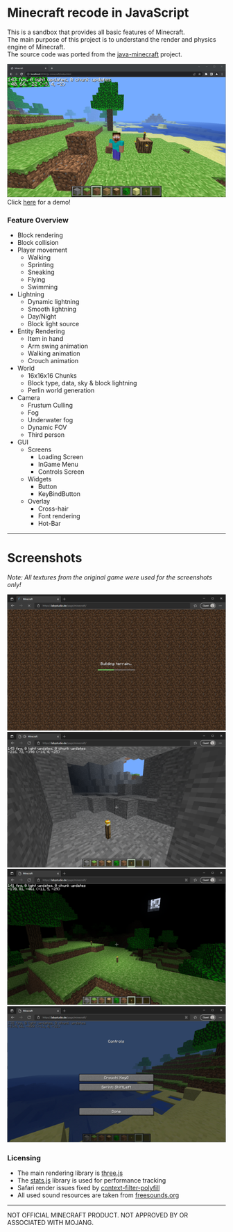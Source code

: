 # Minecraft recode in JavaScript

This is a sandbox that provides all basic features of Minecraft.<br>
The main purpose of this project is to understand the render and physics engine of Minecraft.<br>
The source code was ported from the [java-minecraft](https://github.com/LabyStudio/java-minecraft) project.

![Ingame](.github/assets/ingame.png)<br>
Click [here](https://labystudio.github.io/js-minecraft/) for a demo!

### Feature Overview
- Block rendering
- Block collision
- Player movement
    - Walking
    - Sprinting
    - Sneaking
    - Flying
    - Swimming
- Lightning 
    - Dynamic lightning
    - Smooth lightning
    - Day/Night
    - Block light source
- Entity Rendering
    - Item in hand
    - Arm swing animation
    - Walking animation
    - Crouch animation
- World
    - 16x16x16 Chunks
    - Block type, data, sky & block lightning
    - Perlin world generation
- Camera
    - Frustum Culling
    - Fog
    - Underwater fog
    - Dynamic FOV
    - Third person
- GUI
    - Screens
        - Loading Screen
        - InGame Menu
        - Controls Screen
    - Widgets
        - Button
        - KeyBindButton
    - Overlay
        - Cross-hair
        - Font rendering
        - Hot-Bar
<hr>

# Screenshots
_Note: All textures from the original game were used for the screenshots only!_

![Loading Screen](.github/assets/loading_screen.png)
![Lightning](.github/assets/lightning.png)
![Night](.github/assets/night.png)
![Controls](.github/assets/controls.png)

### Licensing
- The main rendering library is [three.js](https://github.com/mrdoob/three.js/)
- The [stats.js](https://github.com/mrdoob/stats.js/) library is used for performance tracking
- Safari render issues fixed by [context-filter-polyfill](https://github.com/davidenke/context-filter-polyfill)
- All used sound resources are taken from [freesounds.org](https://freesound.org/people/C418/downloaded_sounds/?page=8#sound)

<hr>

NOT OFFICIAL MINECRAFT PRODUCT. NOT APPROVED BY OR ASSOCIATED WITH MOJANG.